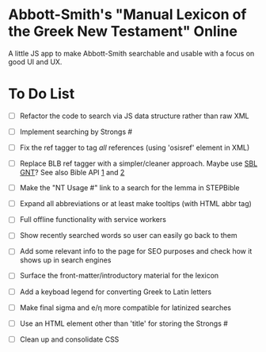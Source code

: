 # Abbott-Smith's "Manual Lexicon of the Greek New Testament" Online
A little JS app to make Abbott-Smith searchable and usable with a focus on good UI and UX.

# To Do List
- [ ] Refactor the code to search via JS data structure rather than raw XML
- [ ] Implement searching by Strongs #
- [ ] Fix the ref tagger to tag _all_ references (using 'osisref' element in XML)
- [ ] Replace BLB ref tagger with a simpler/cleaner approach. Maybe use [SBL GNT]([url](https://github.com/LogosBible/SBLGNT/tree/master/data/sblgnt/xml))? See also Bible API [1]([url](https://bible.helloao.org/docs/guide/making-requests.html)) and [2]([url](https://fetch.bible/access/client/))
- [ ] Make the "NT Usage #" link to a search for the lemma in STEPBible
- [ ] Expand all abbreviations or at least make tooltips (with HTML abbr tag) 
- [ ] Full offline functionality with service workers
- [ ] Show recently searched words so user can easily go back to them
- [ ] Add some relevant info to the page for SEO purposes and check how it shows up in search engines
- [ ] Surface the front-matter/introductory material for the lexicon
- [ ] Add a keyboad legend for converting Greek to Latin letters
- [ ] Make final sigma and e/η more compatible for latinized searches
- [ ] Use an HTML element other than 'title' for storing the Strongs #
- [ ] Clean up and consolidate CSS

